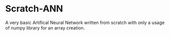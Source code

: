 # Scratch-ANN
A very basic Artifical Neural Network written from scratch with only a usage of numpy library for an array creation. 
